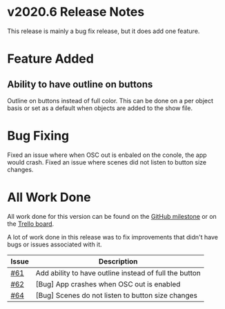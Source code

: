 # v2020.6 Release Notes

This release is mainly a bug fix release, but it does add one feature.

# Feature Added

## Ability to have outline on buttons

Outline on buttons instead of full color. This can be done on a per object basis or set as a default when objects are added to the show file.

# Bug Fixing

Fixed an issue where when OSC out is enbaled on the conole, the app would crash.
Fixed an issue where scenes did not listen to button size changes.


# All Work Done

All work done for this version can be found on the [GitHub milestone](https://github.com/maeganjwilson/iHog/milestone/5?closed=1) or on the [Trello board](https://trello.com/b/AB25kAVi/ihog-app).

A lot of work done in this release was to fix improvements that didn't have bugs or issues associated with it.

| Issue | Description |
| --- | --- |
| [\#61](https://github.com/maeganjwilson/iHog/issues/61) |Add ability to have outline instead of full the button |
| [\#62](https://github.com/maeganjwilson/iHog/issues/62) | [Bug] App crashes when OSC out is enabled |
| [\#64](https://github.com/maeganjwilson/iHog/issues/64) | [Bug] Scenes do not listen to button size changes |
